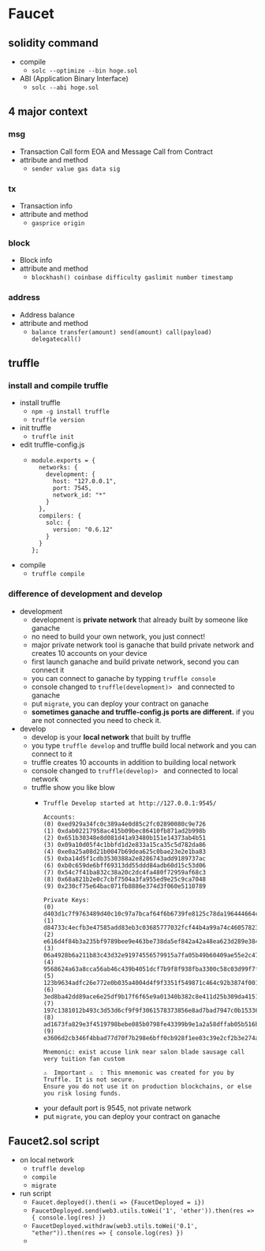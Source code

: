 # Faucet

## solidity command
- compile
  - `solc --optimize --bin hoge.sol`
- ABI (Application Binary Interface)
  - `solc --abi hoge.sol`

## 4 major context

### msg
- Transaction Call form EOA and Message Call from Contract
- attribute and method
  - `sender value gas data sig`

### tx
- Transaction info
- attribute and method
  - `gasprice origin`

### block
- Block info
- attribute and method
  - `blockhash() coinbase difficulty gaslimit number timestamp`

### address
- Address balance
- attribute and method
  - `balance transfer(amount) send(amount) call(payload) delegatecall() `

## truffle

### install and compile truffle
- install truffle
  - `npm -g install truffle`
  - `truffle version`
- init truffle
  - `truffle init`
- edit truffle-config.js
  - ```
    module.exports = {
      networks: {
        development: {
          host: "127.0.0.1",
          port: 7545,
          network_id: "*"
        }
      },
      compilers: {
        solc: {
          version: "0.6.12"
        }
      }
    };
    ```
- compile
  - `truffle compile`

### difference of development and develop
- development
  - development is **private network** that already built by someone like ganache
  - no need to build your own network, you just connect!
  - major private network tool is ganache that build private network and creates 10 accounts on your device
  - first launch ganache and build private network, second you can connect it
  - you can connect to ganache by typping `truffle console`
  - console changed to `truffle(development)> ` and connected to ganache
  - put `migrate`, you can deploy your contract on ganache
  - **sometimes ganache and truffle-config.js ports are different.** if you are not connected you need to check it.
- develop
  - develop is your **local network** that built by truffle
  - you type `truffle develop` and truffle build local network and you can connect to it
  - truffle creates 10 accounts in addition to building local network
  - console changed to `truffle(develop)> ` and connected to local network
  - truffle show you like blow
    - ```
      Truffle Develop started at http://127.0.0.1:9545/

      Accounts:
      (0) 0xed929a34fc0c389a4e0d85c2fc02890080c9e726
      (1) 0xdab02217958ac415b09bec86410fb871ad2b998b
      (2) 0x651b30348e8d081d41a93480b151e14373ab4b51
      (3) 0x09a10d05f4c1bbfd1d2e833a15ca35c5d782da86
      (4) 0xe0a25a08d21b0047b69dea625c0bae23e2e1ba83
      (5) 0xba14d5f1cdb3530388a2e8286743add9189737ac
      (6) 0xb0c659de6bff69313dd55ddd84adb60d15c53d06
      (7) 0x54c7f41ba832c38a20c2dc4fa480f72959af68c3
      (8) 0x68a821b2e0c7cbf7504a3fa955ed9e25c9ca7048
      (9) 0x230cf75e64bac071fb8886e374d3f060e5110789

      Private Keys:
      (0) d403d1c7f9763489d40c10c97a7bcaf64f6b6739fe8125c78da196444664c92f
      (1) d84733c4ecfb3e47585add83eb3c03685777032fcf44b4a99a74c46057823bd2
      (2) e616d4f84b3a235bf9789bee9e463be738da5ef842a42a48ea623d289e384bc4
      (3) 06a4928b6a211b83c43d32e91974556579915a7fa05b49b60409ae55e2c47993
      (4) 9568624a63a8cca56ab46c439b4051dcf7b9f8f938fba3300c58c03d99f7f950
      (5) 123b9634adfc26e772e0b035a4004d4f9f3351f549871c464c92b3874f00111f
      (6) 3ed8ba42dd89ace6e25df9b17f6f65e9a01340b382c8e411d25b309da41511f0
      (7) 197c1381012b493c3d53d6cf9f9f3061578373856e8ad7bad7947c0b153360e5
      (8) ad1673fa829e3f4519798bebe085b0798fe43399b9e1a2a58dffab05b516b7a7
      (9) e3606d2cb346f4bbad77d70f7b298e6bff0cb928f1ee03c39e2cf2b3e274a70a

      Mnemonic: exist accuse link near salon blade sausage call very tuition fan custom

      ⚠️  Important ⚠️  : This mnemonic was created for you by Truffle. It is not secure.
      Ensure you do not use it on production blockchains, or else you risk losing funds.
      ```
    - your default port is 9545, not private network
    - put `migrate`, you can deploy your contract on ganache

## Faucet2.sol script
- on local network
  - `truffle develop`
  - `compile`
  - `migrate`
- run script
  - `Faucet.deployed().then(i => {FaucetDeployed = i})`
  - `FaucetDeployed.send(web3.utils.toWei('1', 'ether')).then(res => { console.log(res) })`
  - `FaucetDeployed.withdraw(web3.utils.toWei('0.1', "ether")).then(res => { console.log(res) })`
  - 
